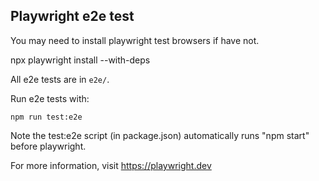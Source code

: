 ## Playwright e2e test

You may need to install playwright test browsers if have not.

   npx playwright install --with-deps

All e2e tests are in `e2e/`.

Run e2e tests with:

    npm run test:e2e

Note the test:e2e script (in package.json) automatically runs "npm start" before playwright.

For more information, visit https://playwright.dev
